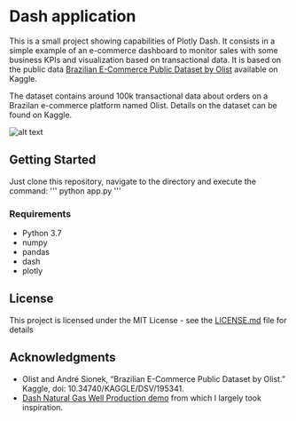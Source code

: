 # Dash application

This is a small project showing capabilities of Plotly Dash. It consists in a simple example of an e-commerce dashboard to monitor sales with some business KPIs and visualization based on transactional data. It is based on the public data [Brazilian E-Commerce Public Dataset by Olist](https://www.kaggle.com/olistbr/brazilian-ecommerce) available on Kaggle.

The dataset contains around 100k transactional data about orders on a Brazilan e-commerce platform named Olist. Details on the dataset can be found on Kaggle.

![alt text](/screenshot/test.gif "Demo")

## Getting Started

Just clone this repository, navigate to the directory and execute the command:
'''
python app.py
'''

### Requirements

* Python 3.7
* numpy
* pandas
* dash
* plotly

## License

This project is licensed under the MIT License - see the [LICENSE.md](LICENSE.md) file for details

## Acknowledgments

* Olist and André Sionek, “Brazilian E-Commerce Public Dataset by Olist.” Kaggle, doi: 10.34740/KAGGLE/DSV/195341.
* [Dash Natural Gas Well Production demo](https://github.com/plotly/dash-sample-apps/tree/master/apps/dash-oil-and-gas) from which I largely took inspiration.

